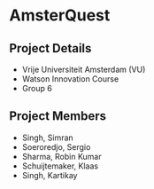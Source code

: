 # AmsterQuest

## Project Details
- Vrije Universiteit Amsterdam (VU)
- Watson Innovation Course
- Group 6

## Project Members
- Singh, Simran
- Soeroredjo, Sergio
- Sharma, Robin Kumar
- Schuijtemaker, Klaas
- Singh, Kartikay 
